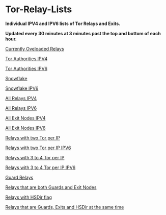 # Tor-Relay-Lists

**Individual IPV4 and IPV6 lists of Tor Relays and Exits.**

**Updated every 30 minutes at 3 minutes past the top and bottom of each hour.**

[Currently Oveloaded Relays](https://raw.githubusercontent.com/Enkidu-6/tor-relay-lists/main/overloaded.txt)

[Tor Authorities IPV4](https://raw.githubusercontent.com/Enkidu-6/tor-relay-lists/main/authorities-v4.txt)

[Tor Authorities IPV6](https://raw.githubusercontent.com/Enkidu-6/tor-relay-lists/main/authorities-v6.txt)

[Snowflake](https://raw.githubusercontent.com/Enkidu-6/tor-relay-lists/main/snowflake.txt)

[Snowflake IPV6](https://raw.githubusercontent.com/Enkidu-6/tor-relay-lists/main/snowflake-v6.txt)

[All Relays IPV4](https://raw.githubusercontent.com/Enkidu-6/tor-relay-lists/main/relays-v4.txt)

[All Relays IPV6](https://raw.githubusercontent.com/Enkidu-6/tor-relay-lists/main/relays-v6.txt)

[All Exit Nodes IPV4](https://raw.githubusercontent.com/Enkidu-6/tor-relay-lists/main/exits-v4.txt)

[All Exit Nodes IPV6](https://raw.githubusercontent.com/Enkidu-6/tor-relay-lists/main/exits-v6.txt)

[Relays with two Tor per IP](https://raw.githubusercontent.com/Enkidu-6/tor-relay-lists/main/dual-or.txt)

[Relays with two Tor per IP IPV6](https://raw.githubusercontent.com/Enkidu-6/tor-relay-lists/main/dual-or-v6.txt)

[Relays with 3 to 4 Tor per IP](https://raw.githubusercontent.com/Enkidu-6/tor-relay-lists/main/above2-or.txt)

[Relays with 3 to 4 Tor per IP IPV6](https://raw.githubusercontent.com/Enkidu-6/tor-relay-lists/main/above2-or-v6.txt)

[Guard Relays](https://raw.githubusercontent.com/Enkidu-6/tor-relay-lists/main/guards.txt)

[Relays that are both Guards and Exit Nodes](https://raw.githubusercontent.com/Enkidu-6/tor-relay-lists/main/guard-exit.txt)

[Relays with HSDir flag](https://raw.githubusercontent.com/Enkidu-6/tor-relay-lists/main/hsdir.txt)

[Relays that are Guards, Exits and HSDir at the same time](https://raw.githubusercontent.com/Enkidu-6/tor-relay-lists/main/guard-hsdir-exit.txt)

